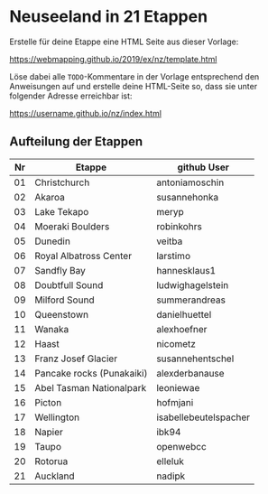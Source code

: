 # Neuseeland in 21 Etappen

Erstelle für deine Etappe eine HTML Seite aus dieser Vorlage:

https://webmapping.github.io/2019/ex/nz/template.html

Löse dabei alle `TODO`-Kommentare in der Vorlage entsprechend den Anweisungen auf und erstelle deine HTML-Seite so, dass sie unter folgender Adresse erreichbar ist:

https://username.github.io/nz/index.html


## Aufteilung der Etappen

| Nr | Etappe                    | github User           |
|----|---------------------------|-----------------------|
| 01 | Christchurch              | antoniamoschin        |
| 02 | Akaroa                    | susannehonka          |
| 03 | Lake Tekapo               | meryp                 |
| 04 | Moeraki Boulders          | robinkohrs            |
| 05 | Dunedin                   | veitba                |
| 06 | Royal Albatross Center    | larstimo              |
| 07 | Sandfly Bay               | hannesklaus1          |
| 08 | Doubtfull Sound           | ludwighagelstein      |
| 09 | Milford Sound             | summerandreas         |
| 10 | Queenstown                | danielhuettel         |
| 11 | Wanaka                    | alexhoefner           |
| 12 | Haast                     | nicometz              |
| 13 | Franz Josef Glacier       | susannehentschel      |
| 14 | Pancake rocks (Punakaiki) | alexderbanause        |
| 15 | Abel Tasman Nationalpark  | leoniewae             |
| 16 | Picton                    | hofmjani              |
| 17 | Wellington                | isabellebeutelspacher |
| 18 | Napier                    | ibk94                 |
| 19 | Taupo                     | openwebcc             |
| 20 | Rotorua                   | elleluk               |
| 21 | Auckland                  | nadipk                |
